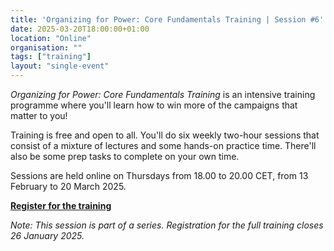 ```yaml
---
title: 'Organizing for Power: Core Fundamentals Training | Session #6'
date: 2025-03-20T18:00:00+01:00
location: "Online"
organisation: ""
tags: ["training"]
layout: "single-event"
---
```


*Organizing for Power: Core Fundamentals Training* is an intensive training programme where you'll learn how to win more of the campaigns that matter to you!

Training is free and open to all. You'll do six weekly two-hour sessions that consist of a mixture of lectures and some hands-on practice time. There'll also be some prep tasks to complete on your own time. 

Sessions are held online on Thursdays from 18.00 to 20.00 CET, from 13 February to 20 March 2025.

[**Register for the training**](https://tally.so/r/nPBqdP)

*Note: This session is part of a series. Registration for the full training closes 26 January 2025.*

